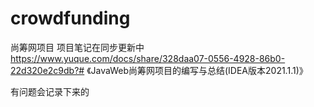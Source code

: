 # crowdfunding
尚筹网项目
项目笔记在同步更新中
https://www.yuque.com/docs/share/328daa07-0556-4928-86b0-22d320e2c9db?# 《JavaWeb尚筹网项目的编写与总结(IDEA版本2021.1.1)》

有问题会记录下来的
